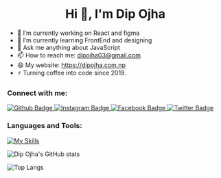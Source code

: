  <h1 align="center">Hi 👋, I'm Dip Ojha</h1>

- 🔭 I’m currently working on React and figma
- 🌱 I’m currently learning FrontEnd and designing
- 💬 Ask me anything about JavaScript
- 📫 How to reach me: dipojha03@gmail.com
- 😄 My website: https://dipojha.com.np
- ⚡ Turning coffee into code since 2019.

### Connect with me:

<div id="badges">
  <a href="https://github.com/dipojha">
    <img src="https://img.shields.io/badge/Github-white?style=for-the-badge&logo=Github&logoColor=black" alt="Github Badge"/>
  </a>
   <a href="https://www.instagram.com/dip_ojha">
    <img src="https://img.shields.io/badge/Instagram-purple?style=for-the-badge&logo=instagram&logoColor=white" alt="Instagram Badge"/>
  </a>
   <a href="https://www.facebook.com/dip.ojha.100/">
    <img src="https://img.shields.io/badge/Facebook-blue?style=for-the-badge&logo=facebook&logoColor=white" alt="Facebook Badge"/>
  </a>
   <a href="https://twitter.com/dipojha">
    <img src="https://img.shields.io/badge/Twitter-blue?style=for-the-badge&logo=twitter&logoColor=white" alt="Twitter Badge"/>
  </a>
</div>

### Languages and Tools:

[![My Skills](https://skillicons.dev/icons?i=html,css,javascript,react,github,git,php,figma,c,cpp&perline=5)](https://skillicons.dev)

![Dip Ojha's GitHub stats](https://github-readme-stats.vercel.app/api?username=dipojha&show_icons=true&theme=dark)

![Top Langs](https://github-readme-stats.vercel.app/api/top-langs/?username=dipojha&theme=dark)
